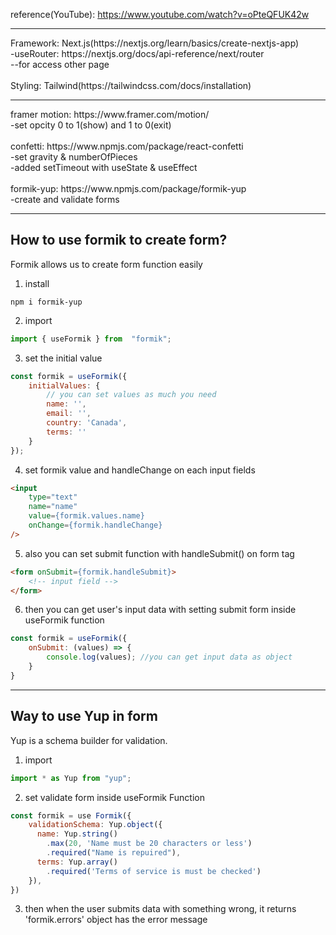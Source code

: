 reference(YouTube): https://www.youtube.com/watch?v=oPteQFUK42w
<hr>
Framework: Next.js(https://nextjs.org/learn/basics/create-nextjs-app)<br>
-useRouter: https://nextjs.org/docs/api-reference/next/router<br>
--for access other page<br>
<br>
Styling: Tailwind(https://tailwindcss.com/docs/installation)<br>
<hr>
framer motion: https://www.framer.com/motion/<br>
-set opcity 0 to 1(show) and 1 to 0(exit)<br>
<br>
confetti: https://www.npmjs.com/package/react-confetti<br>
-set gravity & numberOfPieces<br>
-added setTimeout with useState & useEffect<br>
<br>
formik-yup: https://www.npmjs.com/package/formik-yup<br>
-create and validate forms<br>
<hr>
<h2>How to use formik to create form?</h2>
<p>Formik allows us to create form function easily</p>

1) install
```terminal
npm i formik-yup
```
2) import
```js
import { useFormik } from  "formik";
```
3) set the initial value
```js
const formik = useFormik({
    initialValues: {
        // you can set values as much you need
        name: '',
        email: '',
        country: 'Canada',
        terms: ''
    }
});
```
4) set formik value and handleChange on each input fields
```html
<input 
    type="text" 
    name="name" 
    value={formik.values.name}
    onChange={formik.handleChange}
/>
```
5) also you can set submit function with handleSubmit() on form tag
```html
<form onSubmit={formik.handleSubmit}>
    <!-- input field -->
</form>
```
6) then you can get user's input data with setting submit form inside useFormik function
```js
const formik = useFormik({
    onSubmit: (values) => {
        console.log(values); //you can get input data as object
    }
}
```
<hr>
<h2>Way to use Yup in form</h2>
<p>Yup is a schema builder for validation.</p>

1) import
```js
import * as Yup from "yup";
```
2) set validate form inside useFormik Function
```js
const formik = use Formik({
    validationSchema: Yup.object({
      name: Yup.string()
        .max(20, 'Name must be 20 characters or less')
        .required("Name is repuired"),
      terms: Yup.array()
        .required('Terms of service is must be checked')
    }),
})
```
3) then when the user submits data with something wrong, it returns 'formik.errors' object has the error message


